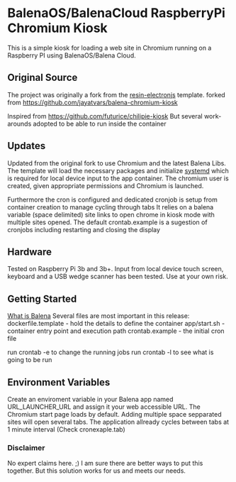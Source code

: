 # BalenaOS/BalenaCloud RaspberryPi Chromium Kiosk
This is a simple kiosk for loading a web site in Chromium running on a Raspberry PI using BalenaOS/Balena Cloud. 
## Original Source
The project was originally a fork from the [resin-electronjs](https://github.com/balena-io/resin-electronjs) template.
forked from https://github.com/jayatvars/balena-chromium-kiosk

Inspired from https://github.com/futurice/chilipie-kiosk
But several work-arounds adopted to be able to run inside the container

## Updates
Updated from the original fork to use Chromium and the latest Balena Libs. The template will load the necessary packages and initialize [systemd](https://github.com/balena-io-playground/balenalib-systemd-example) which is required for local device input to the app container. The chromium user is created, given appropriate permissions and Chromium is launched. 

Furthermore the cron is configured and dedicated cronjob is setup from container creation to manage cycling through tabs
It relies on a balena variable (space delimited) site links to open chrome in kiosk mode with multiple sites opened.
The default crontab.example is a sugestion of cronjobs including restarting and closing the display

## Hardware
Tested on Raspberry Pi 3b and 3b+. Input from local device touch screen, keyboard and a USB wedge scanner has been tested. Use at your own risk.
## Getting Started
[What is Balena](https://www.balena.io/what-is-balena/)
Several files are most important in this release:
dockerfile.template - hold the details to define the container
app/start.sh - container entry point and execution path
crontab.example - the initial cron file 

run crontab -e to change the running jobs
run crontab -l to see what is going to be run



## Environment Variables
Create an enviroment variable in your Balena app named URL_LAUNCHER_URL and assign it your web accessible URL. The Chromium start page loads by default. Adding multiple space sepparated sites will open several tabs. The application allready cycles between tabs at 1 minute interval (Check cronexaple.tab)



### Disclaimer
No expert claims here. ;) I am sure there are better ways to put this together. But this solution works for us and meets our needs.
